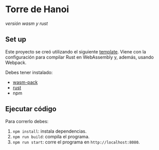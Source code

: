 # Torre de Hanoi
_versión wasm y rust_

## Set up

Este proyecto se creó utilizando el siguiente [template](https://rustwasm.github.io/docs/wasm-pack/tutorials/hybrid-applications-with-webpack/index.html). Viene con la configuración para compilar Rust en WebAssembly y, además, usando Webpack.

Debes tener instalado:
- [wasm-pack](https://rustwasm.github.io/wasm-pack/installer/)
- [rust](https://www.rust-lang.org/tools/install)
- npm


## Ejecutar código
Para correrlo debes:
1. `npm install`: instala dependencias.
1. `npm run build`: compila el programa.
1. `npm run start`: corre el programa en `http://localhost:8080`.


